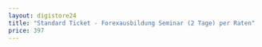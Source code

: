 ```yaml
---
layout: digistore24
title: "Standard Ticket - Forexausbildung Seminar (2 Tage) per Raten"
price: 397
---
```

